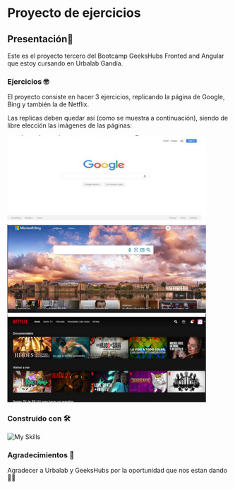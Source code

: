 # Proyecto de ejercicios
## Presentación🚀

Este es el proyecto tercero del Bootcamp GeeksHubs Fronted and Angular que estoy cursando en Urbalab Gandía.


### Ejercicios 🤓

El proyecto consiste en hacer 3 ejercicios, replicando la página de Google, Bing y también la de Netflix.

Las replicas deben quedar así (como se muestra a continuación), siendo de libre elección las imágenes de las páginas:

<img src="/imgReadme/repliGoogle.png" width="450" height="200">

<img src="/imgReadme/repliBing.png" width="450" height="200">

<img src="/imgReadme/replicaNetReadme.png" width="450" height="200">


### Construido con 🛠️

![My Skills](https://skillicons.dev/icons?i=html,css,git)



### Agradecimientos 🍻
Agradecer a Urbalab y GeeksHubs por la oportunidad que nos estan dando👩‍💻
